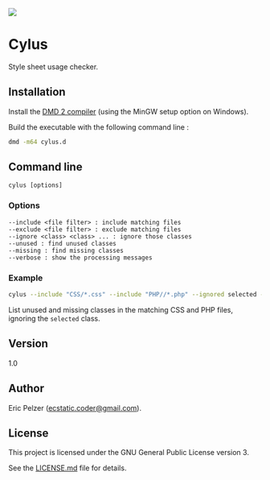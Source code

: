 ![](https://github.com/senselogic/CYLUS/blob/master/LOGO/cylus.png)

# Cylus

Style sheet usage checker.

## Installation

Install the [DMD 2 compiler](https://dlang.org/download.html) (using the MinGW setup option on Windows).

Build the executable with the following command line :

```bash
dmd -m64 cylus.d
```

## Command line

```
cylus [options]
```

### Options

```
--include <file filter> : include matching files
--exclude <file filter> : exclude matching files
--ignore <class> <class> ... : ignore those classes
--unused : find unused classes
--missing : find missing classes
--verbose : show the processing messages
```

### Example

```bash
cylus --include "CSS/*.css" --include "PHP//*.php" --ignored selected --unused --missing --verbose
```

List unused and missing classes in the matching CSS and PHP files, ignoring the `selected` class.

## Version

1.0

## Author

Eric Pelzer (ecstatic.coder@gmail.com).

## License

This project is licensed under the GNU General Public License version 3.

See the [LICENSE.md](LICENSE.md) file for details.
